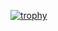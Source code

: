 [![trophy](https://github-profile-trophy.vercel.app/?username=ryo-ma&theme=onedark)](https://github.com/ryo-ma/github-profile-trophy)

